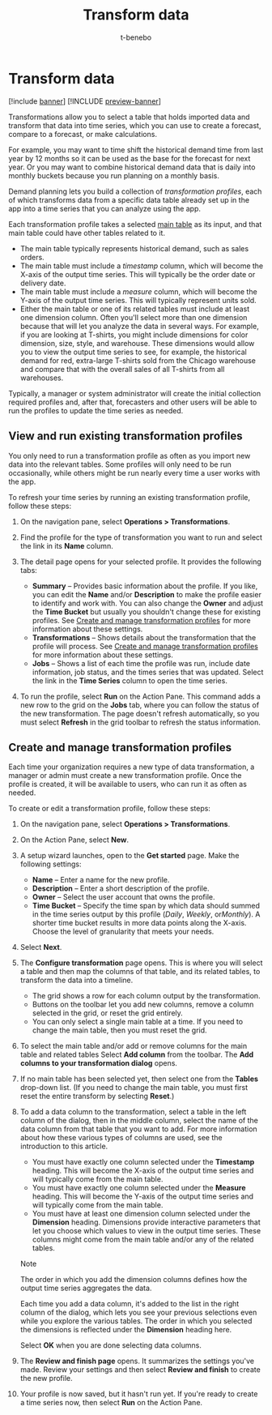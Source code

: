 ﻿---
title: Transform data
description: Transformations allow you to select a table that holds imported data and transform that data into time series, which you can use to create a forecast, compare to a forecast, or make calculations.
author: t-benebo
ms.author: benebotg
ms.reviewer: kamaybac
ms.search.form:
ms.topic: how-to
ms.date: 10/19/2023
audience: Application User
ms.search.region: Global
ms.custom: bap-template
---

# Transform data

[!include [banner](../includes/banner.md)]
[!INCLUDE [preview-banner](../includes/preview-banner.md)]

Transformations allow you to select a table that holds imported data and transform that data into time series, which you can use to create a forecast, compare to a forecast, or make calculations.

For example, you may want to time shift the historical demand time from last year by 12 months so it can be used as the base for the forecast for next year. Or you may want to combine historical demand data that is daily into monthly buckets because you run planning on a monthly basis.

Demand planning lets you build a collection of *transformation profiles*, each of which transforms data from a specific data table already set up in the app into a time series that you can analyze using the app.

Each transformation profile takes a selected [main table](tables.md) as its input, and that main table could have other tables related to it.

- The main table typically represents historical demand, such as sales orders.
- The main table must include a *timestamp* column, which will become the X-axis of the output time series. This will typically be the order date or delivery date.
- The main table must include a *measure* column, which will become the Y-axis of the output time series. This will typically represent units sold.
- Either the main table or one of its related tables must include at least one dimension column. Often you'll select more than one dimension because that will let you analyze the data in several ways. For example, if you are looking at T-shirts, you might include dimensions for color dimension, size, style, and warehouse. These dimensions would allow you to view the output time series to see, for example, the historical demand for red, extra-large T-shirts sold from the Chicago warehouse and compare that with the overall sales of all T-shirts from all warehouses.

Typically, a manager or system administrator will create the initial collection required profiles and, after that, forecasters and other users will be able to run the profiles to update the time series as needed.

## View and run existing transformation profiles

You only need to run a transformation profile as often as you import new data into the relevant tables. Some profiles will only need to be run occasionally, while others might be run nearly every time a user works with the app.

To refresh your time series by running an existing transformation profile, follow these steps:

1. On the navigation pane, select **Operations \> Transformations**.

1. Find the profile for the type of transformation you want to run and select the link in its **Name** column.

1. The detail page opens for your selected profile. It provides the following tabs:
    - **Summary** – Provides basic information about the profile. If you like, you can edit the **Name** and/or **Description** to make the profile easier to identify and work with. You can also change the **Owner** and adjust the **Time Bucket** but usually you shouldn't change these for existing profiles. See [Create and manage transformation profiles](#create-transformation-profiles) for more information about these settings.
    - **Transformations** – Shows details about the transformation that the profile will process. See [Create and manage transformation profiles](#create-transformation-profiles) for more information about these settings.
    - **Jobs** – Shows a list of each time the profile was run, include date information, job status, and the times series that was updated. Select the link in the **Time Series** column to open the time series.

1. To run the profile, select **Run** on the Action Pane. This command adds a new row to the grid on the **Jobs** tab, where you can follow the status of the new transformation. The page doesn't refresh automatically, so you must select **Refresh** in the grid toolbar to refresh the status information.

## <a name="create-transformation-profiles"></a>Create and manage transformation profiles

Each time your organization requires a new type of data transformation, a manager or admin must create a new transformation profile. Once the profile is created, it will be available to users, who can run it as often as needed.

To create or edit a transformation profile, follow these steps:

1. On the navigation pane, select **Operations \> Transformations**.

1. On the Action Pane, select **New**.

1. A setup wizard launches, open to the **Get started** page. Make the following settings:
    - **Name** – Enter a name for the new profile.
    - **Description** – Enter a short description of the profile.
    - **Owner** – Select the user account that owns the profile.
    - **Time Bucket** – Specify the time span by which data should summed in the time series output by this profile (*Daily*, *Weekly*, or*Monthly*). A shorter time bucket results in more data points along the X-axis. Choose the level of granularity that meets your needs.

1. Select **Next**.

1. The **Configure transformation** page opens. This is where you will select a table and then map the columns of that table, and its related tables, to transform the data into a timeline.
    - The grid shows a row for each column output by the transformation.
    - Buttons on the toolbar let you add new columns, remove a column selected in the grid, or reset the grid entirely.
    - You can only select a single main table at a time. If you need to change the main table, then you must reset the grid.

1. To select the main table and/or add or remove columns for the main table and related tables Select **Add column** from the toolbar. The **Add columns to your transformation dialog** opens.

1. If no main table has been selected yet, then select one from the **Tables** drop-down list. (If you need to change the main table, you must first reset the entire transform by selecting **Reset**.)

1. To add a data column to the transformation, select a table in the left column of the dialog, then in the middle column, select the name of the data column from that table that you want to add. For more information about how these various types of columns are used, see the introduction to this article.
    - You must have exactly one column selected under the **Timestamp** heading. This will become the X-axis of the output time series and will typically come from the main table.
    - You must have exactly one column selected under the **Measure** heading. This will become the Y-axis of the output time series and will typically come from the main table.
    - You must have at least one dimension column selected under the **Dimension** heading. Dimensions provide interactive parameters that let you choose which values to view in the output time series. These columns might come from the main table and/or any of the related tables.

    > [!NOTE]
    > The order in which you add the dimension columns defines how the output time series aggregates the data.

    Each time you add a data column, it's added to the list in the right column of the dialog, which lets you see your previous selections even while you explore the various tables. The order in which you selected the dimensions is reflected under the **Dimension** heading here.

    Select **OK** when you are done selecting data columns.

1. The **Review and finish page** opens. It summarizes the settings you've made. Review your settings and then select **Review and finish** to create the new profile.

1. Your profile is now saved, but it hasn't run yet. If you're ready to create a time series now, then select **Run** on the Action Pane.
